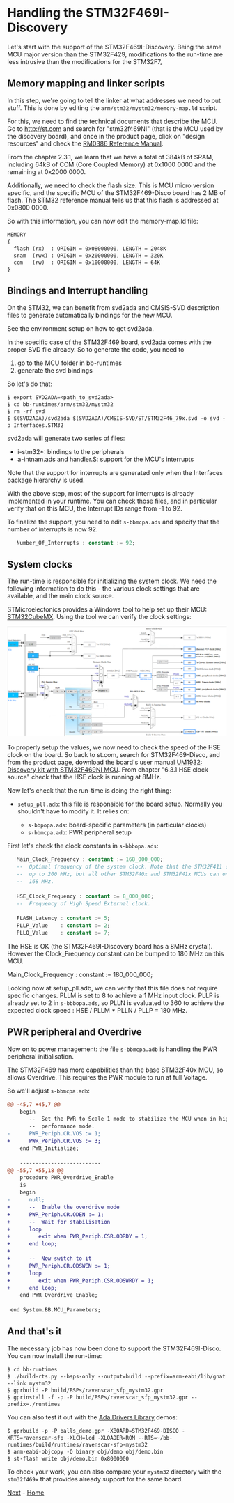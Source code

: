 # Handling the STM32F469I-Discovery

Let's start with the support of the STM32F469I-Discovery. Being the
same MCU major version than the STM32F429, modifications to the
run-time are less intrusive than the modifications for the STM32F7,

## Memory mapping and linker scripts

In this step, we're going to tell the linker at what addresses we need
to put stuff. This is done by editing the
`arm/stm32/mystm32/memory-map.ld` script.

For this, we need to find the technical documents that describe the
MCU. Go to http://st.com and search for "stm32f469NI" (that is the MCU
used by the discovery board), and once in the product page, click on
"design resources" and check the [RM0386 Reference Manual](https://www.st.com/st-web-ui/static/active/en/resource/technical/document/reference_manual/DM00127514.pdf).

From the chapter 2.3.1, we learn that we have a total of 384kB of
SRAM, including 64kB of CCM (Core Coupled Memory) at 0x1000 0000 and
the remaining at 0x2000 0000.

Additionally, we need to check the flash size. This is MCU micro
version specific, and the specific MCU of the STM32F469-Disco board
has 2 MB of flash. The STM32 reference manual tells us that this flash
is addressed at 0x0800 0000.

So with this information, you can now edit the
memory-map.ld file:

```
MEMORY
{
  flash (rx)  : ORIGIN = 0x08000000, LENGTH = 2048K
  sram  (rwx) : ORIGIN = 0x20000000, LENGTH = 320K
  ccm   (rw)  : ORIGIN = 0x10000000, LENGTH = 64K
}
```

## Bindings and Interrupt handling

On the STM32, we can benefit from svd2ada and CMSIS-SVD description
files to generate automatically bindings for the new MCU.

See the environment setup on how to get svd2ada.

In the specific case of the STM32F469 board, svd2ada comes with the proper
SVD file already. So to generate the code, you need to

1. go to the MCU folder in bb-runtimes
2. generate the svd bindings

So let's do that:

```
$ export SVD2ADA=<path_to_svd2ada>
$ cd bb-runtimes/arm/stm32/mystm32
$ rm -rf svd
$ $(SVD2ADA)/svd2ada $(SVD2ADA)/CMSIS-SVD/ST/STM32F46_79x.svd -o svd -p Interfaces.STM32
```

svd2ada will generate two series of files:

 * i-stm32*: bindings to the peripherals
 * a-intnam.ads and handler.S: support for the MCU's interrupts

Note that the support for interrupts are generated only when the Interfaces
package hierarchy is used.

With the above step, most of the support for interrupts is already implemented
in your runtime. You can check those files, and in particular verify that
on this MCU, the Interrupt IDs range from -1 to 92.

To finalize the support, you need to edit `s-bbmcpa.ads` and specify that the
number of interrupts is now 92.

```ada
   Number_Of_Interrupts : constant := 92;
```

## System clocks

The run-time is responsible for initializing the system clock. We need
the following information to do this - the various clock settings that
are available, and the main clock source.

STMicroelectonics provides a Windows tool to help set up their MCU:
[STM32CubeMX](http://www.st.com/web/en/catalog/tools/FM147/CL1794/SC961/SS1533/PF259242). Using the tool we can verify the clock settings:

![STM32CubeMX clock configurator](images/stm32_clock_cubemx.png)

To properly setup the values, we now need to check the speed of the
HSE clock on the board. So back to st.com, search for STM32F469-Disco,
and from the product page, download the board's user manual [UM1932:
Discovery kit with STM32F469NI
MCU](http://www.st.com/st-web-ui/static/active/en/resource/technical/document/user_manual/DM00218846.pdf).
From chapter "6.3.1 HSE clock source" check that the HSE clock is
running at 8MHz.

Now let's check that the run-time is doing the right thing:

* `setup_pll.adb`: this file is responsible for the board setup. Normally you
  shouldn't have to modify it. It relies on:

  * `s-bbpopa.ads`: board-specific parameters (in particular clocks)
  * `s-bbmcpa.adb`: PWR peripheral setup

First let's check the clock constants in `s-bbbopa.ads`:

```ada
   Main_Clock_Frequency : constant := 168_000_000;
   --  Optimal frequency of the system clock. Note that the STM32F411 can go
   --  up to 200 MHz, but all other STM32F40x and STM32F41x MCUs can only do
   --  168 MHz.

   HSE_Clock_Frequency : constant := 8_000_000;
   --  Frequency of High Speed External clock.

   FLASH_Latency : constant := 5;
   PLLP_Value    : constant := 2;
   PLLQ_Value    : constant := 7;
```

The HSE is OK (the STM32F469I-Discovery board has a 8MHz
crystal). However the Clock_Frequency constant can be bumped to
180 MHz on this MCU.

   Main_Clock_Frequency : constant := 180_000_000;

Looking now at setup_pll.adb, we can verify that this file does not
require specific changes. PLLM is set to 8 to achieve a 1 MHz input
clock. PLLP is already set to 2 in `s-bbbopa.ads`, so PLLN is
evaluated to 360 to achieve the expected clock speed : HSE / PLLM *
PLLN / PLLP = 180 MHz.

## PWR peripheral and Overdrive

Now on to power management: the file `s-bbmcpa.adb` is handling the
PWR peripheral initialisation.

The STM32F469 has more capabilities than the base STM32F40x MCU, so allows
Overdrive. This requires the PWR module to run at full Voltage.

So we'll adjust `s-bbmcpa.adb`:

```diff
@@ -45,7 +45,7 @@
    begin
       --  Set the PWR to Scale 1 mode to stabilize the MCU when in high
       --  performance mode.
-      PWR_Periph.CR.VOS := 1;
+      PWR_Periph.CR.VOS := 3;
    end PWR_Initialize;

    --------------------------
@@ -55,7 +55,18 @@
    procedure PWR_Overdrive_Enable
    is
    begin
-      null;
+      --  Enable the overdrive mode
+      PWR_Periph.CR.ODEN := 1;
+      --  Wait for stabilisation
+      loop
+         exit when PWR_Periph.CSR.ODRDY = 1;
+      end loop;
+
+      --  Now switch to it
+      PWR_Periph.CR.ODSWEN := 1;
+      loop
+         exit when PWR_Periph.CSR.ODSWRDY = 1;
+      end loop;
    end PWR_Overdrive_Enable;

 end System.BB.MCU_Parameters;
```

## And that's it

The necessary job has now been done to support the
STM32F469I-Disco. You can now install the run-time:

```
$ cd bb-runtimes
$ ./build-rts.py --bsps-only --output=build --prefix=arm-eabi/lib/gnat --link mystm32
$ gprbuild -P build/BSPs/ravenscar_sfp_mystm32.gpr
$ gprinstall -f -p -P build/BSPs/ravenscar_sfp_mystm32.gpr --prefix=./runtimes
```

You can also test it out with the [Ada Drivers
Library](https://github.com/AdaCore/Ada_Drivers_Library) demos:

```
$ gprbuild -p -P balls_demo.gpr -XBOARD=STM32F469-DISCO -XRTS=ravenscar-sfp -XLCH=lcd -XLOADER=ROM --RTS=~/bb-runtimes/build/runtimes/ravenscar-sfp-mystm32
$ arm-eabi-objcopy -O binary obj/demo obj/demo.bin
$ st-flash write obj/demo.bin 0x8000000
```

To check your work, you can also compare your `mystm32` directory with
the `stm32f469x` that provides already support for the same board.

[Next](4_STM32F7.md) - [Home](README.md)
